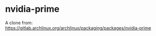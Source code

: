 # nvidia-prime

A clone from: https://gitlab.archlinux.org/archlinux/packaging/packages/nvidia-prime
